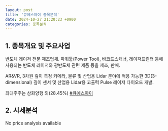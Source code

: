 ```yaml
---
layout: post
title: '큐에스아이 종목분석'
date: 2024-10-27 21:20:23 +0900
categories: 종목분석
---
```


## 1. 종목개요 및 주요사업

반도체 레이저 전문 제조업체. 파워툴(Power Tool), 바코드스캐너, 레이저프린터 등에 사용되는 반도체 레이저와 광반도체 관련 제품 등을 제조, 판매. 

AR&VR, 3차원 깊이 측정 카메라, 물류 및 산업용 Lidar 분야에 적용 가능한 3D(3-dimensional) 깊이 센서 및 산업용 Lidar용 고출력 Pulse 레이저 다이오드 개발.

최대주주는 삼화양행 외(28.45%)
[#큐에스아이](#)

## 2. 시세분석

No price analysis available
